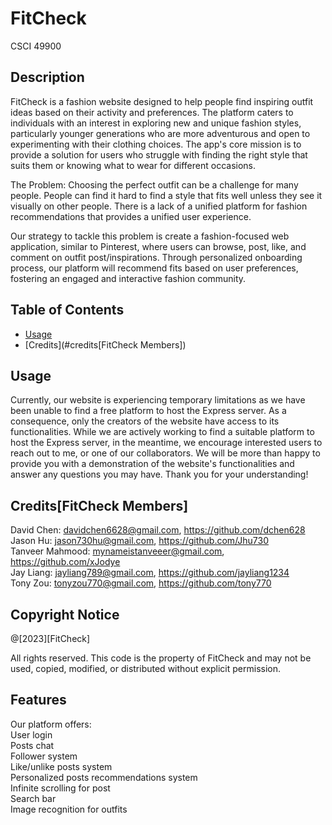 # FitCheck
CSCI 49900 

## Description
FitCheck is a fashion website designed to help people find inspiring outfit ideas based on their activity and preferences. The platform caters to individuals with an interest in exploring new and unique fashion styles, particularly younger generations who are more adventurous and open to experimenting with their clothing choices. The app's core mission is to provide a solution for users who struggle with finding the right style that suits them or knowing what to wear for different occasions.

The Problem: Choosing the perfect outfit can be a challenge for many people. People can find it hard to find a style that fits well unless they see it visually on other people. There is a lack of a unified platform for fashion recommendations that provides a unified user experience.

Our strategy to tackle this problem is create a fashion-focused web application, similar to Pinterest, where users can browse, post, like, and comment on outfit post/inspirations. Through personalized onboarding process, our platform will recommend fits based on user preferences, fostering an engaged and interactive fashion community.

## Table of Contents

- [Usage](#usage)
- [Credits](#credits[FitCheck Members])

## Usage

Currently, our website is experiencing temporary limitations as we have been unable to find a free platform to host the Express server. As a consequence, only the creators of the website have access to its functionalities. While we are actively working to find a suitable platform to host the Express server, in the meantime, we encourage interested users to reach out to me, or one of our collaborators. We will be more than happy to provide you with a demonstration of the website's functionalities and answer any questions you may have. Thank you for your understanding!

## Credits[FitCheck Members]

David Chen: davidchen6628@gmail.com, https://github.com/dchen628<br>
Jason Hu: jason730hu@gmail.com, https://github.com/Jhu730<br>
Tanveer Mahmood: mynameistanveeer@gmail.com, https://github.com/xJodye<br>
Jay Liang: jayliang789@gmail.com, https://github.com/jayliang1234<br>
Tony Zou: tonyzou770@gmail.com, https://github.com/tony770<br>

## Copyright Notice
@[2023][FitCheck]

All rights reserved. This code is the property of FitCheck and may not be used, copied, modified, or distributed without explicit permission.

## Features

Our platform offers:<br>
User login<br>
Posts chat<br>
Follower system<br>
Like/unlike posts system<br>
Personalized posts recommendations system<br>
Infinite scrolling for post<br>
Search bar<br>
Image recognition for outfits<br>

